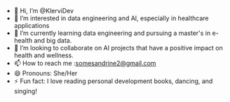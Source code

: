 - 👋 Hi, I’m @KlerviDev
- 👀 I’m interested in data engineering and AI, especially in healthcare applications
- 🌱 I’m currently learning data engineering and pursuing a master's in e-health and big data.
- 💞️ I’m looking to collaborate on AI projects that have a positive impact on health and wellness.
- 📫 How to reach me :somesandrine2@gmail.com
- 😄 Pronouns:  She/Her
- ⚡ Fun fact:  I love reading personal development books, dancing, and singing!


<!---
KlerviDev/KlerviDev is a ✨ special ✨ repository because its `README.md` (this file) appears on your GitHub profile.
You can click the Preview link to take a look at your changes.
--->
